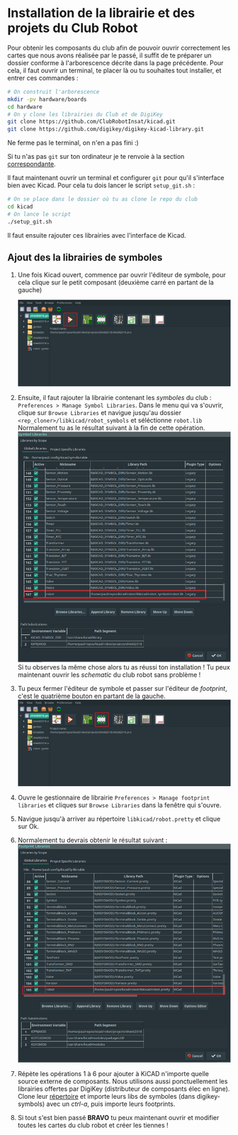 # Installation de la librairie et des projets du Club Robot

Pour obtenir les composants du club afin de pouvoir ouvrir correctement les cartes que nous avons réalisée par le passé, il suffit de te préparer un dossier conforme à l'arborescence décrite dans la page précédente. Pour cela, il faut ouvrir un terminal, te placer là ou tu souhaites tout installer, et entrer ces commandes : 

```bash
# On construit l'arborescence
mkdir -pv hardware/boards
cd hardware
# On y clone les librairies du Club et de DigiKey
git clone https://github.com/ClubRobotInsat/kicad.git
git clone https://github.com/digikey/digikey-kicad-library.git
```
Ne ferme pas le terminal, on n'en a pas fini :)

Si tu n'as pas `git` sur ton ordinateur je te renvoie à la section [correspondante](git.html).

Il faut maintenant ouvrir un terminal et configurer `git` pour qu'il s'interface bien avec Kicad. Pour cela tu dois lancer le script `setup_git.sh` :

```bash
# On se place dans le dossier où tu as clone le repo du club
cd kicad
# On lance le script
./setup_git.sh
```

Il faut ensuite rajouter ces librairies avec l'interface de Kicad.

## Ajout des la librairies de symboles

1. Une fois Kicad ouvert, commence par ouvrir l'éditeur de symbole, pour cela clique sur le petit composant (deuxième carré en partant de la gauche)

	![Cliques sur le bouton rouge pour ouvrir l'éditeur de symbole](assets/kicad/open_symbol_editor.png "")
2. Ensuite, il faut rajouter la librairie contenant les *symboles* du club : `Preferences > Manage Symbol Libraries`.
	Dans le menu qui va s'ouvrir, clique sur `Browse Libraries` et navigue jusqu'au dossier `<rep_cloner>/libkicad/robot_symbols` et séléctionne `robot.lib`
	Normalement tu as le résultat suivant à la fin de cette opération.
	![La librairie de symboles après ajout des symboles du club robot](assets/kicad/symbol_added.png "")
	Si tu observes la même chose alors tu as réussi ton installation ! Tu peux maintenant ouvrir les *schematic* du club robot sans problème !
3. Tu peux fermer l'éditeur de symbole et passer sur l'éditeur de *footprint*, c'est le quatrième bouton en partant de la gauche.
	![Cliques sur le bouton rouge pour ouvrir l'éditeur de footprint](assets/kicad/open_footprint_editor.png)
4. Ouvre le gestionnaire de librairie `Preferences > Manage footprint libraries` et cliques sur `Browse Libraries` dans la fenêtre qui s'ouvre.
5. Navigue jusqu'à arriver au répertoire `libkicad/robot.pretty` et clique sur Ok.
6. Normalement tu devrais obtenir le résultat suivant :
	![La librairie de footprints aprés ajout de celle du club](assets/kicad/footprint_added.png "")
7. Répète les opérations 1 à 6 pour ajouter à KiCAD n'importe quelle source externe de composants. Nous utilisons aussi ponctuellement les librairies offertes par DigiKey (distributeur de composants élec en ligne). Clone leur [répertoire](https://github.com/digikey/digikey-kicad-library) et importe leurs libs de symboles (dans digikey-symbols) avec un *ctrl-a*, puis importe leurs footprints. 
8. Si tout s'est bien passé **BRAVO** tu peux maintenant ouvrir et modifier toutes les cartes du club robot et créer les tiennes !